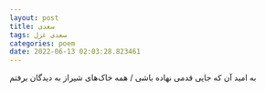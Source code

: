 ```yaml
---
layout: post
title: سعدی
tags: سعدی غزل
categories: poem
date: 2022-06-13 02:03:28.823461
---
```


به امید آن که جایی قدمی نهاده باشی / همه خاک‌های شیراز به دیدگان برفتم
